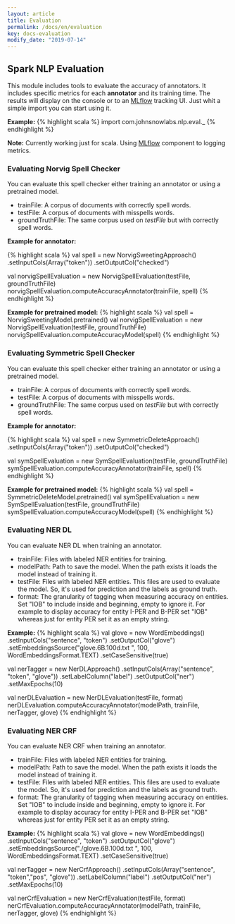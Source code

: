 ```yaml
---
layout: article
title: Evaluation
permalink: /docs/en/evaluation
key: docs-evaluation
modify_date: "2019-07-14"
---
```


## Spark NLP Evaluation
This module includes tools to evaluate the accuracy of annotators. It includes specific metrics for each **annotator** and its training time.
The results will display on the console or to an [MLflow](https://mlflow.org/docs/latest/tracking.html) tracking UI.
Just whit a simple import you can start using it.

**Example:**
{% highlight scala %}
import com.johnsnowlabs.nlp.eval._
{% endhighlight %}

**Note:** Currently working just for scala. Using [MLflow](https://mlflow.org/docs/latest/index.html) component to logging metrics. 

### Evaluating Norvig Spell Checker
You can evaluate this spell checker either training an annotator or using a pretrained model.
- trainFile: A corpus of documents with correctly spell words.
- testFile: A corpus of documents with misspells words.
- groundTruthFile: The same corpus used on *testFile* but with correctly spell words.

**Example for annotator:**
 
{% highlight scala %}
val spell = new NorvigSweetingApproach()
   .setInputCols(Array("token"))
   .setOutputCol("checked")

val norvigSpellEvaluation = new NorvigSpellEvaluation(testFile, groundTruthFile)
norvigSpellEvaluation.computeAccuracyAnnotator(trainFile, spell)
{% endhighlight %}

**Example for pretrained model:**
{% highlight scala %}
val spell = NorvigSweetingModel.pretrained()
val norvigSpellEvaluation = new NorvigSpellEvaluation(testFile, groundTruthFile)
norvigSpellEvaluation.computeAccuracyModel(spell)
{% endhighlight %}

### Evaluating Symmetric Spell Checker
You can evaluate this spell checker either training an annotator or using a pretrained model.
- trainFile: A corpus of documents with correctly spell words.
- testFile: A corpus of documents with misspells words.
- groundTruthFile: The same corpus used on *testFile* but with correctly spell words.

**Example for annotator:**
 
{% highlight scala %}
val spell = new SymmetricDeleteApproach()
      .setInputCols(Array("token"))
      .setOutputCol("checked")

val symSpellEvaluation = new SymSpellEvaluation(testFile, groundTruthFile)
symSpellEvaluation.computeAccuracyAnnotator(trainFile, spell)
{% endhighlight %}

**Example for pretrained model:**
{% highlight scala %}
val spell = SymmetricDeleteModel.pretrained()
val symSpellEvaluation = new SymSpellEvaluation(testFile, groundTruthFile)
symSpellEvaluation.computeAccuracyModel(spell)
{% endhighlight %}

### Evaluating NER DL
You can evaluate NER DL when training an annotator.
- trainFile: Files with labeled NER entities for training. 
- modelPath: Path to save the model. When the path exists it loads the model instead of training it.
- testFile: Files with labeled NER entities. This files are used to evaluate the model. So, it's used for prediction and the labels as ground truth.
- format: The granularity of tagging when measuring accuracy on entities. Set "IOB" to include inside and beginning, empty to ignore it. For example
to display accuracy for entity I-PER and B-PER set "IOB" whereas just for entity PER set it as an empty string.

**Example:**
{% highlight scala %}
val glove = new WordEmbeddings()
      .setInputCols("sentence", "token")
      .setOutputCol("glove")
      .setEmbeddingsSource("glove.6B.100d.txt ", 100, WordEmbeddingsFormat.TEXT)
      .setCaseSensitive(true)

val nerTagger = new NerDLApproach()
  .setInputCols(Array("sentence", "token", "glove"))
  .setLabelColumn("label")
  .setOutputCol("ner")
  .setMaxEpochs(10)

val nerDLEvaluation = new NerDLEvaluation(testFile, format)
nerDLEvaluation.computeAccuracyAnnotator(modelPath, trainFile, nerTagger, glove)
{% endhighlight %}

### Evaluating NER CRF
You can evaluate NER CRF when training an annotator.
- trainFile: Files with labeled NER entities for training. 
- modelPath: Path to save the model. When the path exists it loads the model instead of training it.
- testFile: Files with labeled NER entities. This files are used to evaluate the model. So, it's used for prediction and the labels as ground truth.
- format: The granularity of tagging when measuring accuracy on entities. Set "IOB" to include inside and beginning, empty to ignore it. For example
to display accuracy for entity I-PER and B-PER set "IOB" whereas just for entity PER set it as an empty string.

**Example:**
{% highlight scala %}
val glove = new WordEmbeddings()
      .setInputCols("sentence", "token")
      .setOutputCol("glove")
      .setEmbeddingsSource("./glove.6B.100d.txt ", 100, WordEmbeddingsFormat.TEXT)
      .setCaseSensitive(true)

val nerTagger = new NerCrfApproach()
  .setInputCols(Array("sentence", "token","pos", "glove"))
  .setLabelColumn("label")
  .setOutputCol("ner")
  .setMaxEpochs(10)

val nerCrfEvaluation = new NerCrfEvaluation(testFile, format)
nerCrfEvaluation.computeAccuracyAnnotator(modelPath, trainFile, nerTagger, glove)
{% endhighlight %}



